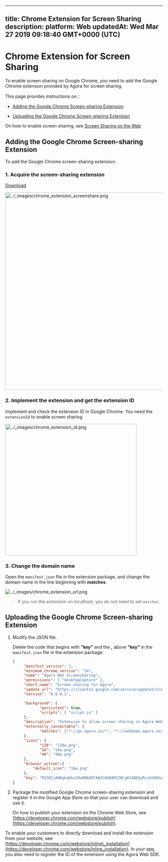 
---
title: Chrome Extension for Screen Sharing
description: 
platform: Web
updatedAt: Wed Mar 27 2019 09:18:40 GMT+0000 (UTC)
---
# Chrome Extension for Screen Sharing
To enable screen sharing on Google Chrome, you need to add the Google Chrome extension provided by Agora for screen sharing.

This page provides instructions on：

-   [Adding the Google Chrome Screen-sharing Extension](#Adding-the-Chrome-Screen-sharing-Extension)

-   [Uploading the Google Chrome Screen-sharing Extension](#Uploading-the-Chrome-Screen-sharing-Extension)


On how to enable screen sharing, see [Screen Sharing on the Web](../../en/Quickstart%20Guide/screensharing_web.md)

<a name = "Adding-the-Chrome-Screen-sharing-Extension"></a>
## Adding the Google Chrome Screen-sharing Extension

To add the Google Chrome screen-sharing extension:

### 1. Acquire the screen-sharing extension

[Download](http://download.agora.io/sdk/release/chrome-extension.zip)

<img alt="../_images/chrome_extension_screenshare.png" src="https://web-cdn.agora.io/docs-files/en/chrome_extension_screenshare.png" style="width: 630px; "/>


### 2. Implement the extension and get the extension ID

Implement and check the extension ID in Google Chrome. You need the `extensionId` to enable screen sharing.

<img alt="../_images/chrome_extension_id.png" src="https://web-cdn.agora.io/docs-files/en/chrome_extension_id.png" style="width: 420px;"/>


### 3. Change the domain name

Open the `manifest.json` file in the extension package, and change the domain name in the line beginning with **matches**.

<img alt="../_images/chrome_extension_url.png" src="https://web-cdn.agora.io/docs-files/en/chrome_extension_url.png" />

<a name = "Uploading-the-Chrome-Screen-sharing-Extension"></a>

> If you run the extension on localhost, you do not need to set `matches`.

## Uploading the Google Chrome Screen-sharing Extension

1. Modify the JSON file.

	Delete the code that begins with **“key”** and the **,** above **“key”** in the `manifest.json` file in the extension package:

	```json
	{
		 "manifest_version": 2,
		 "minimum_chrome_version": "34",
		 "name": "Agora Web Screensharing",
		 "permissions": [ "desktopCapture" ],
		 "short_name": "Screen sharing for Agora",
		 "update_url": "https://clients2.google.com/service/update2/crx",
		 "version": "0.0.0.1",

		 "background": {
				"persistent": true,
				"scripts": [ "script.js" ]
		 },
		 "description": "Extension to allow screen sharing in Agora Web Application.",
		 "externally_connectable": {
				"matches": ["*://gs.agora.io/*", "*://webdemo.agora.io/*", "*://webdemo.agorabeckon.com/*"]
		 },
		 "icons": {
				"128": "128w.png",
				"16": "16w.png",
				"48": "48w.png"
		 },
		 "browser_action":{
			 "default_icon": "16w.png"
		 },
		 "key": "MIIBIjANBgkqhkiG9w0BAQEFAAOCAQ8AMIIBCgKCAQEAyRcxkUO0XuAsLqzRMIL+XlNTAgbc4/CtRrC2o7qDHGv6uAjmeS7HiK0hzK4PowsUTi0Y38LLzxju0Zr0IFoz9R5fKQt45rAdViujkuCURI4gFKUn6nOJ1/LjaTXYh02v1qWR17Aih8dc1VkWlBQKcapaH6y0N35i7IHZVWsT+ySXsdS6GDFPZVb1wYhDZRZYbkRYpBVEf11HOX+PkQGO5zhbdjBsp7BPF4L//vRwUxcxmeqgkRgzPAAy99UMsrgh/kbJSzE8XacUET9eYKzT21/ZSkiXEddWWCm2jeRWTrfie6D+c1K4zGFnS47in9timvpkMl5OM7J58wqjK20FiwIDAQAB"
	}
	```

2.  Package the modified Google Chrome screen-sharing extension and register it in the Google App Store so that your user can download and use it. 

	On how to publish your extension on the Chrome Web Store, see [https://developer.chrome.com/webstore/publish](https://developer.chrome.com/webstore/publish).

To enable your customers to directly download and install the extension from your website, see [https://developer.chrome.com/webstore/inline\_installation](https://developer.chrome.com/webstore/inline_installation). In your app, you also need to register the ID of the extension using the Agora Web SDK.



